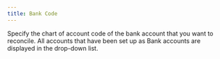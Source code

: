 ```yaml
---
title: Bank Code
---
```



Specify the chart of account code of the bank account that you want to reconcile. All accounts that have been set up as Bank accounts are displayed in the drop-down list.
